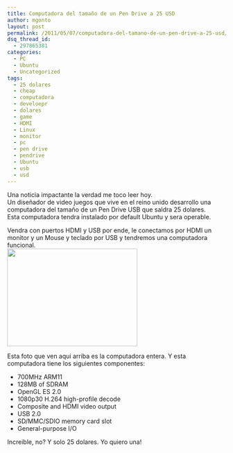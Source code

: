 ```yaml
---
title: Computadora del tamaño de un Pen Drive a 25 USD
author: mgonto
layout: post
permalink: /2011/05/07/computadora-del-tamano-de-un-pen-drive-a-25-usd/
dsq_thread_id:
  - 297865381
categories:
  - PC
  - Ubuntu
  - Uncategorized
tags:
  - 25 dolares
  - cheap
  - computadora
  - develoepr
  - dolares
  - game
  - HDMI
  - Linux
  - monitor
  - pc
  - pen drive
  - pendrive
  - Ubuntu
  - usb
  - usd
---
```

Una noticia impactante la verdad me toco leer hoy.  
Un diseñador de video juegos que vive en el reino unido desarrollo una computadora del tamaño de un Pen Drive USB que saldra 25 dolares.  
Esta computadora tendra instalado por default Ubuntu y sera operable.

Vendra con puertos HDMI y USB por ende, le conectamos por HDMI un monitor y un Mouse y teclado por USB y tendremos una computadora funcional.  
<a rel="lightbox" href="http://gon.to/wp-content/uploads/2011/05/qwer.jpg" rel="lightbox" title="Computadora del tamaño de un Pen Drive a 25 USD"><img class="aligncenter size-medium wp-image-67" title="PCUsb" src="http://gon.to/wp-content/uploads/2011/05/qwer-300x225.jpg" alt="" width="300" height="225" /></a>

Esta foto que ven aqui arriba es la computadora entera. Y esta computadora tiene los siguientes componentes:

  * 700MHz ARM11
  * 128MB of SDRAM
  * OpenGL ES 2.0
  * 1080p30 H.264 high-profile decode
  * Composite and HDMI video output
  * USB 2.0
  * SD/MMC/SDIO memory card slot
  * General-purpose I/O

Increible, no? Y solo 25 dolares. Yo quiero una!